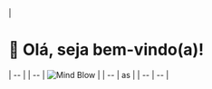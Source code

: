 | <H1>🤖 Olá, seja bem-vindo(a)!</H1>  | -- |
|   --     |   ![Mind Blow](https://media.tenor.com/images/1c44ea89efe8f2bfe44e6a0d3bf8051f/tenor.gif) |
| -- | as   |
|  --    |  --   |
